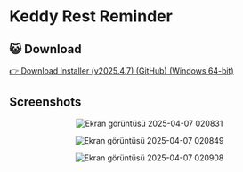 # Keddy Rest Reminder

## 😺 Download

<a href="https://github.com/LordOfTheNight62/Keddy-Rest-Reminder/releases/download/v2025.4.7/Keddy.Rest.Reminder.Installer.zip" height="30">

👉 Download Installer (v2025.4.7) (GitHub) (Windows 64-bit)

</a>

## Screenshots

<div align="center">
  
![Ekran görüntüsü 2025-04-07 020831](https://github.com/user-attachments/assets/3dc6fc0c-4dbd-46ee-a8c5-56054419cc7e)

![Ekran görüntüsü 2025-04-07 020849](https://github.com/user-attachments/assets/8a414426-76a7-43bb-bce3-be360cb7ad05)

![Ekran görüntüsü 2025-04-07 020908](https://github.com/user-attachments/assets/ab088d3c-dc3e-482f-bd89-50122ffdace5)

</div>
